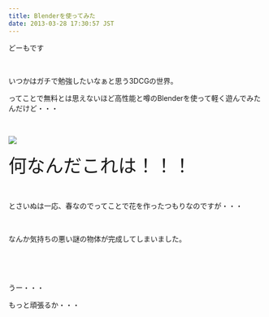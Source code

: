 ```yaml
---
title: Blenderを使ってみた
date: 2013-03-28 17:30:57 JST
---
```

<p>どーもです</p>
<p>&nbsp;</p>
<p>いつかはガチで勉強したいなぁと思う3DCGの世界。</p>
<p>ってことで無料とは思えないほど高性能と噂のBlenderを使って軽く遊んでみたんだけど・・・</p>
<p>&nbsp;</p>
<p><img src="https://lh4.googleusercontent.com/-TOICAs0D1jE/UVP30riK0EI/AAAAAAAABzc/PwmO3JFrsC8/s640/Screenshot%2520from%25202013-03-28%252016%253A50%253A55.png" /></p>
<p><span style="font-size:36px;">何なんだこれは！！！</span></p>
<p>&nbsp;</p>
<p>とさいぬは一応、春なのでってことで花を作ったつもりなのですが・・・</p>
<p>&nbsp;</p>
<p>なんか気持ちの悪い謎の物体が完成してしまいました。</p>
<p>&nbsp;</p>
<p>&nbsp;</p>
<p>うー・・・</p>
<p>もっと頑張るか・・・</p>
